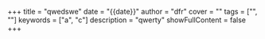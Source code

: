 +++
title = "qwedswe"
date = "{{date}}"
author = "dfr"
cover = ""
tags = ["", ""]
keywords = ["a", "c"]
description = "qwerty"
showFullContent = false
+++
